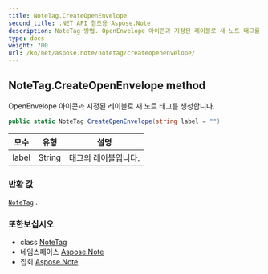 ```yaml
---
title: NoteTag.CreateOpenEnvelope
second_title: .NET API 참조용 Aspose.Note
description: NoteTag 방법. OpenEnvelope 아이콘과 지정된 레이블로 새 노트 태그를 생성합니다.
type: docs
weight: 700
url: /ko/net/aspose.note/notetag/createopenenvelope/
---
```

## NoteTag.CreateOpenEnvelope method

OpenEnvelope 아이콘과 지정된 레이블로 새 노트 태그를 생성합니다.

```csharp
public static NoteTag CreateOpenEnvelope(string label = "")
```

| 모수 | 유형 | 설명 |
| --- | --- | --- |
| label | String | 태그의 레이블입니다. |

### 반환 값

[`NoteTag`](../) .

### 또한보십시오

* class [NoteTag](../)
* 네임스페이스 [Aspose.Note](../../notetag/)
* 집회 [Aspose.Note](../../../)



